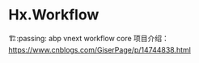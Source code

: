 # Hx.Workflow
🏗️:passing:
abp vnext workflow core
项目介绍：https://www.cnblogs.com/GiserPage/p/14744838.html
